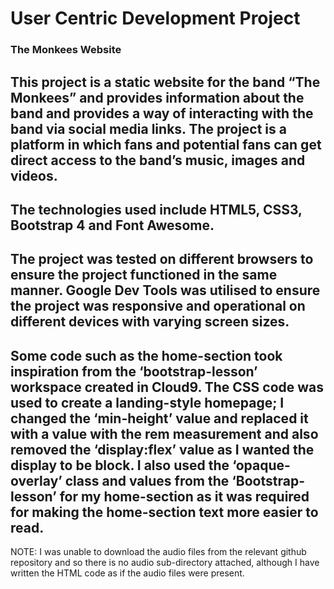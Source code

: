 # User Centric Development Project

### The Monkees Website

This project is a static website for the band “The Monkees” and provides information about the band and provides a way of interacting with the band via social media links. The project is a platform in which fans and potential fans can get direct access to the band’s music, images and videos. 
---
The technologies used include HTML5, CSS3, Bootstrap 4 and Font Awesome. 
---
The project was tested on different browsers to ensure the project functioned in the same manner. Google Dev Tools was utilised to ensure the project was responsive and operational on different devices with varying screen sizes. 
---
Some code such as the home-section took inspiration from the ‘bootstrap-lesson’ workspace created in Cloud9. The CSS code was used to create a landing-style homepage; I changed the ‘min-height’ value and replaced it with a value with the rem measurement and also removed the ‘display:flex’ value as I wanted the display to be block. I also used the ‘opaque-overlay’ class and values from the ‘Bootstrap-lesson’ for my home-section as it was required for making the home-section text more easier to read.
---
NOTE: I was unable to download the audio files from the relevant github repository and so there is no audio sub-directory attached, although I have written the HTML code as if the audio files were present.
